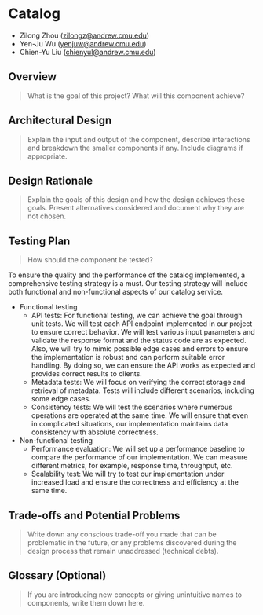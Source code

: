 # Catalog

* Zilong Zhou (zilongz@andrew.cmu.edu)
* Yen-Ju Wu (yenjuw@andrew.cmu.edu)
* Chien-Yu Liu (chienyul@andrew.cmu.edu)

## Overview
>What is the goal of this project? What will this component achieve?

## Architectural Design
>Explain the input and output of the component, describe interactions and breakdown the smaller components if any. Include diagrams if appropriate.

## Design Rationale
>Explain the goals of this design and how the design achieves these goals. Present alternatives considered and document why they are not chosen.

## Testing Plan
>How should the component be tested?

To ensure the quality and the performance of the catalog implemented, a comprehensive testing strategy is a must. Our testing strategy will include both functional and non-functional aspects of our catalog service. 

* Functional testing
  * API tests: For functional testing, we can achieve the goal through unit tests. We will test each API endpoint implemented in our project to ensure correct behavior. We will test various input parameters and validate the response format and the status code are as expected. Also, we will try to mimic possible edge cases and errors to ensure the implementation is robust and can perform suitable error handling. By doing so, we can ensure the API works as expected and provides correct results to clients. 
  * Metadata tests: We will focus on verifying the correct storage and retrieval of metadata. Tests will include different scenarios, including some edge cases.
  * Consistency tests: We will test the scenarios where numerous operations are operated at the same time. We will ensure that even in complicated situations, our implementation maintains data consistency with absolute correctness.
* Non-functional testing
  * Performance evaluation: We will set up a performance baseline to compare the performance of our implementation. We can measure different metrics, for example, response time, throughput, etc.
  * Scalability test: We will try to test our implementation under increased load and ensure the correctness and efficiency at the same time.



## Trade-offs and Potential Problems
>Write down any conscious trade-off you made that can be problematic in the future, or any problems discovered during the design process that remain unaddressed (technical debts).

## Glossary (Optional)
>If you are introducing new concepts or giving unintuitive names to components, write them down here.

